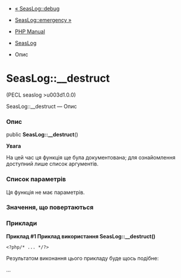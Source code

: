 - [« SeasLog::debug](seaslog.debug.md)
- [SeasLog::emergency »](seaslog.emergency.md)

- [PHP Manual](index.md)
- [SeasLog](class.seaslog.md)
- Опис

# SeasLog::\_\_destruct

(PECL seaslog \>u003d1.0.0)

SeasLog::\_\_destruct — Опис

### Опис

public **SeasLog::\_\_destruct**()

**Увага**

На цей час ця функція ще була документована; для
ознайомлення доступний лише список аргументів.

### Список параметрів

Ця функція не має параметрів.

### Значення, що повертаються

### Приклади

**Приклад #1 Приклад використання **SeasLog::\_\_destruct()****

` <?php/* ... */?> `

Результатом виконання цього прикладу буде щось подібне:

...

